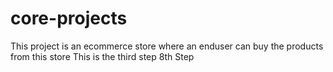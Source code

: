 # core-projects
This project is an ecommerce store where an enduser can buy the products from this store
This is the third step
8th Step
